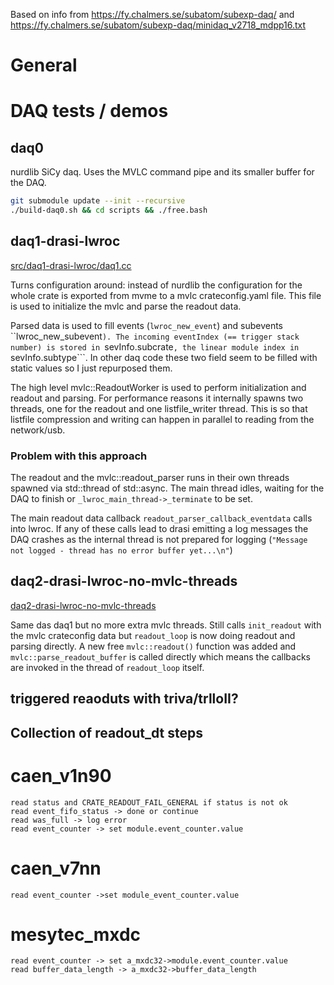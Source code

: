 Based on info from https://fy.chalmers.se/subatom/subexp-daq/ and
https://fy.chalmers.se/subatom/subexp-daq/minidaq_v2718_mdpp16.txt

# General

# DAQ tests / demos

## daq0

nurdlib SiCy daq. Uses the MVLC command pipe and its smaller buffer for the DAQ.

  ```bash
  git submodule update --init --recursive
  ./build-daq0.sh && cd scripts && ./free.bash
  ```
## daq1-drasi-lwroc

[src/daq1-drasi-lwroc/daq1.cc](src/daq1-drasi-lwroc/daq1.cc)

Turns configuration around: instead of nurdlib the configuration for the whole
crate is exported from mvme to a mvlc crateconfig.yaml file. This file is used to initialize the mvlc and parse the readout data.

Parsed data is used to fill events (```lwroc_new_event```) and subevents
``lwroc_new_subevent```). The incoming eventIndex (== trigger stack number) is
stored in ```sevInfo.subcrate```, the linear module index in
```sevInfo.subtype```. In other daq code these two field seem to be filled with static values so I just repurposed them.

The high level mvlc::ReadoutWorker is used to perform initialization and readout
and parsing. For performance reasons it internally spawns two threads, one for
the readout and one listfile_writer thread. This is so that listfile compression
and writing can happen in parallel to reading from the network/usb.

### Problem with this approach

The readout and the mvlc::readout_parser runs in their own threads spawned via
std::thread of std::async. The main thread idles, waiting for the DAQ to finish
or ```_lwroc_main_thread->_terminate``` to be set.

The main readout data callback ```readout_parser_callback_eventdata``` calls
into lwroc. If any of these calls lead to drasi emitting a log messages the DAQ
crashes as the internal thread is not prepared for logging
 (```"Message not logged - thread has no error buffer yet...\n"```)

## daq2-drasi-lwroc-no-mvlc-threads

[daq2-drasi-lwroc-no-mvlc-threads](src/daq2-drasi-lwroc-no-mvlc-threads/daq2.cc)

Same das daq1 but no more extra mvlc threads. Still calls ``init_readout`` with
the mvlc crateconfig data but ``readout_loop`` is now doing readout and parsing
directly. A new free ``mvlc::readout()`` function was added and
``mvlc::parse_readout_buffer`` is called directly which means the callbacks are
invoked in the thread of ```readout_loop``` itself.

## triggered reaoduts with triva/trlloII?

## Collection of readout_dt steps
# caen_v1n90
```
read status and CRATE_READOUT_FAIL_GENERAL if status is not ok
read event_fifo_status -> done or continue
read was_full -> log error
read event_counter -> set module.event_counter.value
```

# caen_v7nn
```
read event_counter ->set module_event_counter.value
```

# mesytec_mxdc
```
read event_counter -> set a_mxdc32->module.event_counter.value
read buffer_data_length -> a_mxdc32->buffer_data_length
```
